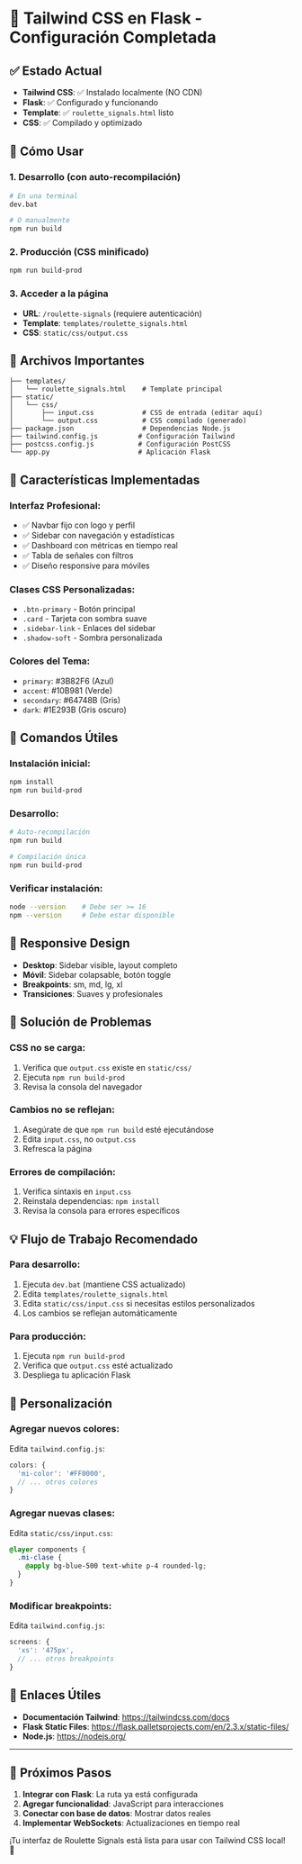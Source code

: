 # 🎨 Tailwind CSS en Flask - Configuración Completada

## ✅ Estado Actual
- **Tailwind CSS**: ✅ Instalado localmente (NO CDN)
- **Flask**: ✅ Configurado y funcionando
- **Template**: ✅ `roulette_signals.html` listo
- **CSS**: ✅ Compilado y optimizado

## 🚀 Cómo Usar

### 1. **Desarrollo (con auto-recompilación)**
```bash
# En una terminal
dev.bat

# O manualmente
npm run build
```

### 2. **Producción (CSS minificado)**
```bash
npm run build-prod
```

### 3. **Acceder a la página**
- **URL**: `/roulette-signals` (requiere autenticación)
- **Template**: `templates/roulette_signals.html`
- **CSS**: `static/css/output.css`

## 📁 Archivos Importantes

```
├── templates/
│   └── roulette_signals.html    # Template principal
├── static/
│   └── css/
│       ├── input.css            # CSS de entrada (editar aquí)
│       └── output.css           # CSS compilado (generado)
├── package.json                 # Dependencias Node.js
├── tailwind.config.js          # Configuración Tailwind
├── postcss.config.js           # Configuración PostCSS
└── app.py                      # Aplicación Flask
```

## 🎯 Características Implementadas

### **Interfaz Profesional:**
- ✅ Navbar fijo con logo y perfil
- ✅ Sidebar con navegación y estadísticas
- ✅ Dashboard con métricas en tiempo real
- ✅ Tabla de señales con filtros
- ✅ Diseño responsive para móviles

### **Clases CSS Personalizadas:**
- `.btn-primary` - Botón principal
- `.card` - Tarjeta con sombra suave
- `.sidebar-link` - Enlaces del sidebar
- `.shadow-soft` - Sombra personalizada

### **Colores del Tema:**
- `primary`: #3B82F6 (Azul)
- `accent`: #10B981 (Verde)
- `secondary`: #64748B (Gris)
- `dark`: #1E293B (Gris oscuro)

## 🔧 Comandos Útiles

### **Instalación inicial:**
```bash
npm install
npm run build-prod
```

### **Desarrollo:**
```bash
# Auto-recompilación
npm run build

# Compilación única
npm run build-prod
```

### **Verificar instalación:**
```bash
node --version    # Debe ser >= 16
npm --version     # Debe estar disponible
```

## 📱 Responsive Design

- **Desktop**: Sidebar visible, layout completo
- **Móvil**: Sidebar colapsable, botón toggle
- **Breakpoints**: sm, md, lg, xl
- **Transiciones**: Suaves y profesionales

## 🚨 Solución de Problemas

### **CSS no se carga:**
1. Verifica que `output.css` existe en `static/css/`
2. Ejecuta `npm run build-prod`
3. Revisa la consola del navegador

### **Cambios no se reflejan:**
1. Asegúrate de que `npm run build` esté ejecutándose
2. Edita `input.css`, no `output.css`
3. Refresca la página

### **Errores de compilación:**
1. Verifica sintaxis en `input.css`
2. Reinstala dependencias: `npm install`
3. Revisa la consola para errores específicos

## 💡 Flujo de Trabajo Recomendado

### **Para desarrollo:**
1. Ejecuta `dev.bat` (mantiene CSS actualizado)
2. Edita `templates/roulette_signals.html`
3. Edita `static/css/input.css` si necesitas estilos personalizados
4. Los cambios se reflejan automáticamente

### **Para producción:**
1. Ejecuta `npm run build-prod`
2. Verifica que `output.css` esté actualizado
3. Despliega tu aplicación Flask

## 🎨 Personalización

### **Agregar nuevos colores:**
Edita `tailwind.config.js`:
```javascript
colors: {
  'mi-color': '#FF0000',
  // ... otros colores
}
```

### **Agregar nuevas clases:**
Edita `static/css/input.css`:
```css
@layer components {
  .mi-clase {
    @apply bg-blue-500 text-white p-4 rounded-lg;
  }
}
```

### **Modificar breakpoints:**
Edita `tailwind.config.js`:
```javascript
screens: {
  'xs': '475px',
  // ... otros breakpoints
}
```

## 🔗 Enlaces Útiles

- **Documentación Tailwind**: https://tailwindcss.com/docs
- **Flask Static Files**: https://flask.palletsprojects.com/en/2.3.x/static-files/
- **Node.js**: https://nodejs.org/

---

## 🎯 Próximos Pasos

1. **Integrar con Flask**: La ruta ya está configurada
2. **Agregar funcionalidad**: JavaScript para interacciones
3. **Conectar con base de datos**: Mostrar datos reales
4. **Implementar WebSockets**: Actualizaciones en tiempo real

¡Tu interfaz de Roulette Signals está lista para usar con Tailwind CSS local! 🚀
